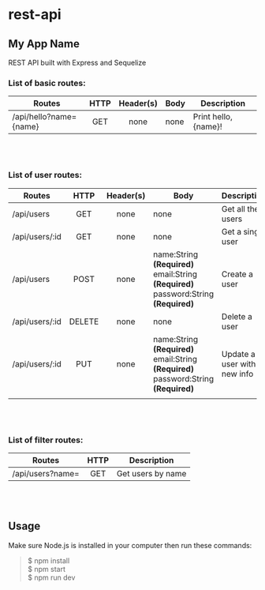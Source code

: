 # rest-api


## My App Name

REST API built with Express and Sequelize

### List of basic routes:

| Routes        | HTTP           | Header(s) | Body| Description |
| ------------- |:-------------:| :-----:| ---- | --- |
| /api/hello?name={name} | GET | none | none | Print hello, {name}! | 

<br>
<br>

### List of user routes: 
| Routes        | HTTP           | Header(s) | Body| Description |
| ------------- |:-------------:| :---:| ---- | --- |
| /api/users | GET | none | none | Get all the users | 
| /api/users/:id | GET| none | none | Get a single user | 
| /api/users | POST | none | name:String **(Required)** <br>email:String **(Required)** <br>password:String **(Required)** <br> | Create a user| 
| /api/users/:id | DELETE | none | none | Delete a user | 
| /api/users/:id | PUT | none | name:String **(Required)** <br>email:String **(Required)** <br>password:String **(Required)** <br> | Update a user with new info | 
| | | | | | 

<br>
<br>

### List of filter routes:
| Routes        | HTTP           | Description |
| ------------- |:-------------:| :-----:| 
| /api/users?name=<KEYWORD> | GET | Get users by name | 

<br>
<br>


## Usage
Make sure Node.js is installed in your computer then run these commands:

> $ npm install <br>
> $ npm start <br>
> $ npm run dev <br>